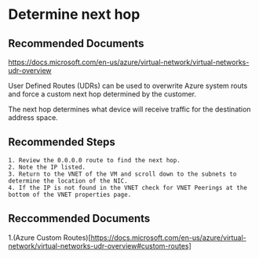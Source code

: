 <properties
	  pageTitle="Determine next hop"
	  description="Determine next hop"
      service="Microsoft.network"
      resource="Microsoft.Network/virtualNetworks"
	  authors="anferrei"
	  ms.author="anferrei"
	  displayOrder=""
	  selfHelpType="TSG_Content"
	  supportTopicIds=""
	  resourceTags=""
	  productPesIds=""
	  cloudEnvironments="public, fairfax, usnat, ussec"
	  articleId="d838914d-2403-4f81-8309-6f9001791e9b"
	  ownershipId="Centennial_Cloudnet_virtualNetwork"
/>

# Determine next hop

## Recommended Documents

https://docs.microsoft.com/en-us/azure/virtual-network/virtual-networks-udr-overview

User Defined Routes (UDRs) can be used to overwrite Azure system routs and force a custom next hop determined by the customer. 

The next hop determines what device will receive traffic for  the destination address space.


## Recommended Steps 

	1. Review the 0.0.0.0 route to find the next hop.
	2. Note the IP listed.
	3. Return to the VNET of the VM and scroll down to the subnets to determine the location of the NIC.
	4. If the IP is not found in the VNET check for VNET Peerings at the bottom of the VNET properties page. 

 
## Reccommended Documents

1.(Azure Custom Routes)[https://docs.microsoft.com/en-us/azure/virtual-network/virtual-networks-udr-overview#custom-routes]

